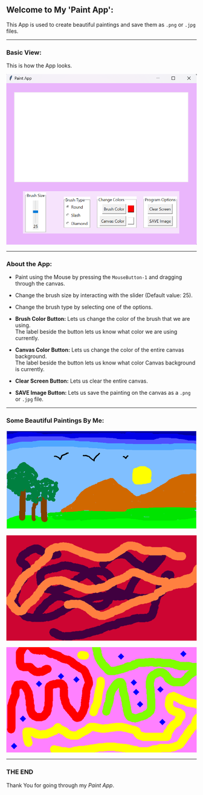 ## Welcome to My 'Paint App':
This App is used to create beautiful paintings and save them as `.png` or `.jpg` files.

---
### Basic View:
This is how the App looks.

![APP GUI](https://raw.githubusercontent.com/debroglie27/PaintApp/main/Images/UI_Image.png)

---
### About the App:
* Paint using the Mouse by pressing the `MouseButton-1` and dragging through the canvas.
* Change the brush size by interacting with the slider (Default value: 25).
* Change the brush type by selecting one of the options.  


* **Brush Color Button:** Lets us change the color of the brush that we are using.  
The label beside the button lets us know what color we are using currently. 
* **Canvas Color Button:** Lets us change the color of the entire canvas background.  
The label beside the button lets us know what color Canvas background is currently.  


* **Clear Screen Button:** Lets us clear the entire canvas.
* **SAVE Image Button:** Lets us save the painting on the canvas as a `.png` or `.jpg` file.

---
### Some Beautiful Paintings By Me:
![image1](https://raw.githubusercontent.com/debroglie27/PaintApp/main/Images/image1.png)

![image2](https://raw.githubusercontent.com/debroglie27/PaintApp/main/Images/image2.png)

![image3](https://raw.githubusercontent.com/debroglie27/PaintApp/main/Images/image3.png)

---
### THE END
Thank You for going through my *Paint App*.
